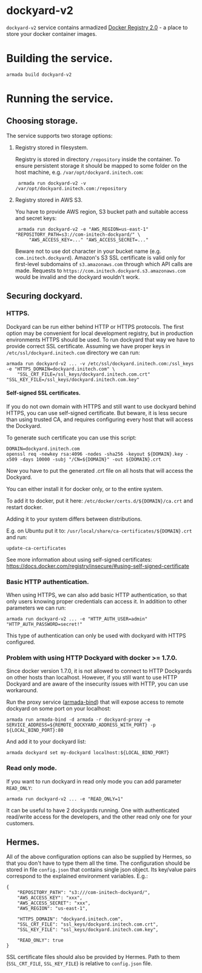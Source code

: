 # dockyard-v2

`dockyard-v2` service contains armadized [Docker Registry 2.0](https://github.com/docker/distribution) - a place to store
your docker container images.

# Building the service.

    armada build dockyard-v2


# Running the service.

## Choosing storage.

The service supports two storage options:

1. Registry stored in filesystem.

    Registry is stored in directory `/repository` inside the container.
    To ensure persistent storage it should be mapped to some folder on the host machine,
    e.g. `/var/opt/dockyard.initech.com`:

        armada run dockyard-v2 -v /var/opt/dockyard.initech.com:/repository


2. Registry stored in AWS S3.

    You have to provide AWS region, S3 bucket path and suitable access and secret keys:

        armada run dockyard-v2 -e "AWS_REGION=us-east-1" "REPOSITORY_PATH=s3://com-initech-dockyard/" \ 
            "AWS_ACCESS_KEY=..." "AWS_ACCESS_SECRET=..."

    Beware not to use dot character in your bucket name (e.g. `com.initech.dockyard`). Amazon's S3 SSL certificate
    is valid only for first-level subdomains of `s3.amazonaws.com` through which API calls are made.
    Requests to `https://com.initech.dockyard.s3.amazonaws.com` would be invalid and the dockyard wouldn't work.


## Securing dockyard.

### HTTPS.

Dockyard can be run either behind HTTP or HTTPS protocols.
The first option may be convenient for local development registry, but in production environments HTTPS should be used.
To run dockyard that way we have to provide correct SSL certificate.
Assuming we have proper keys in `/etc/ssl/dockyard.initech.com` directory we can run:

    armada run dockyard-v2 ... -v /etc/ssl/dockyard.initech.com:/ssl_keys -e "HTTPS_DOMAIN=dockyard.initech.com" \
        "SSL_CRT_FILE=/ssl_keys/dockyard.initech.com.crt" "SSL_KEY_FILE=/ssl_keys/dockyard.initech.com.key"

#### Self-signed SSL certificates.

If you do not own domain with HTTPS and still want to use dockyard behind HTTPS, you can use self-signed certificate.
But beware, it is less secure than using trusted CA, and requires configuring every host that will access the
Dockyard.

To generate such certificate you can use this script:

    DOMAIN=dockyard.initech.com
    openssl req -newkey rsa:4096 -nodes -sha256 -keyout ${DOMAIN}.key -x509 -days 10000 -subj "/CN=${DOMAIN}" -out ${DOMAIN}.crt

Now you have to put the generated .crt file on all hosts that will access the Dockyard.

You can either install it for docker only, or to the entire system.

To add it to docker, put it here: `/etc/docker/certs.d/${DOMAIN}/ca.crt` and restart docker.

Adding it to your system differs between distributions.

E.g. on Ubuntu put it to:
`/usr/local/share/ca-certificates/${DOMAIN}.crt`
and run:

    update-ca-certificates

See more information about using self-signed certificates:
https://docs.docker.com/registry/insecure/#using-self-signed-certificate

### Basic HTTP authentication.

When using HTTPS, we can also add basic HTTP authentication, so that only users knowing proper credentials can access it.
In addition to other parameters we can run:

    armada run dockyard-v2 ... -e "HTTP_AUTH_USER=admin" "HTTP_AUTH_PASSWORD=secret!"

This type of authentication can only be used with dockyard with HTTPS configured.

### Problem with using HTTP Dockyard with docker >= 1.7.0.

Since docker version 1.7.0, it is not allowed to connect to HTTP Dockyards on other hosts than localhost.
However, if you still want to use HTTP Dockyard and are aware of the insecurity issues with HTTP, you can use
workaround.

Run the proxy service ([armada-bind](https://github.com/armadaplatform/armada-bind)) that will expose access to remote
dockyard on some port on your localhost:

    armada run armada-bind -d armada -r dockyard-proxy -e SERVICE_ADDRESS=${REMOTE_DOCKYARD_ADDRESS_WITH_PORT} -p ${LOCAL_BIND_PORT}:80

And add it to your dockyard list:

    armada dockyard set my-dockyard localhost:${LOCAL_BIND_PORT}

### Read only mode.

If you want to run dockyard in read only mode you can add parameter `READ_ONLY`:

    armada run dockyard-v2 ... -e "READ_ONLY=1"

It can be useful to have 2 dockyards running. One with authenticated read/write access for the developers, and the other
read only one for your customers.


## Hermes.

All of the above configuration options can also be supplied by Hermes, so that you don't have to type them all the time.
The configuration should be stored in file `config.json` that contains single json object.
Its key/value pairs correspond to the explained environment variables.
E.g.:

    {
        "REPOSITORY_PATH": "s3:///com-initech-dockyard/",
        "AWS_ACCESS_KEY": "xxx",
        "AWS_ACCESS_SECRET": "xxx",
        "AWS_REGION": "us-east-1",

        "HTTPS_DOMAIN": "dockyard.initech.com",
        "SSL_CRT_FILE": "ssl_keys/dockyard.initech.com.crt",
        "SSL_KEY_FILE": "ssl_keys/dockyard.initech.com.key",

        "READ_ONLY": true
    }

SSL certificate files should also be provided by Hermes. Path to them (`SSL_CRT_FILE`, `SSL_KEY_FILE`) is relative to
`config.json` file.
